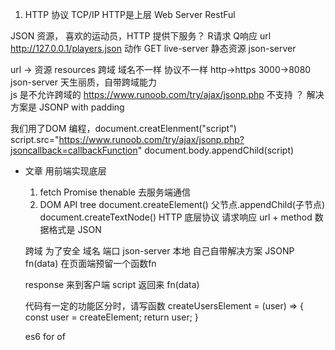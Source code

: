 1. HTTP 协议
  TCP/IP HTTP是上层
  Web Server  RestFul 

  JSON 资源， 喜欢的运动员，HTTP 提供下服务？  R请求 Q响应
  url http://127.0.0.1/players.json
  动作 GET 
  live-server  静态资源
  json-server  

  url -> 资源 resources
  跨域  域名不一样 协议不一样 http->https 3000->8080
  json-server 天生丽质，自带跨域能力  
  js 是不允许跨域的 https://www.runoob.com/try/ajax/jsonp.php
  不支持 ？ 解决方案是 JSONP with padding 

  我们用了DOM 编程，document.creatElenment("script")
  script.src="https://www.runoob.com/try/ajax/jsonp.php?jsoncallback=callbackFunction"
  document.body.appendChild(script)
  

  - 文章
     用前端实现底层
     1. fetch Promise thenable  去服务端通信
     2. DOM API
         tree 
         document.createElement()
         父节点.appendChild(子节点)
         document.createTextNode()
     HTTP 底层协议
      请求响应   url + method
      数据格式是  JSON

     跨域  为了安全 域名 端口 
     json-server 本地 自己自带解决方案
     JSONP fn(data)  在页面端预留一个函数fn

     response 来到客户端
     script 返回来 fn(data)
     
     代码有一定的功能区分时，请写函数
     createUsersElement = (user) => {
          const user = createElement;
          return user;
     }

     es6 for of  